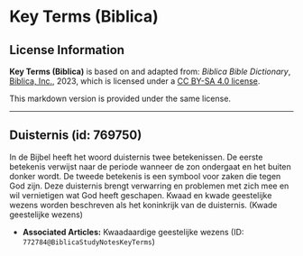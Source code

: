 # Key Terms (Biblica)

## License Information

**Key Terms (Biblica)** is based on and adapted from: _Biblica Bible Dictionary_, [Biblica, Inc.](https://www.biblica.com/), 2023, which is licensed under a [CC BY-SA 4.0 license](https://creativecommons.org/licenses/by-sa/4.0/legalcode.en).

This markdown version is provided under the same license.



--------------------------------

## Duisternis (id: 769750)

In de Bijbel heeft het woord duisternis twee betekenissen. De eerste betekenis verwijst naar de periode wanneer de zon ondergaat en het buiten donker wordt. De tweede betekenis is een symbool voor zaken die tegen God zijn. Deze duisternis brengt verwarring en problemen met zich mee en wil vernietigen wat God heeft geschapen. Kwaad en kwade geestelijke wezens worden beschreven als het koninkrijk van de duisternis. (Kwade geestelijke wezens)

* **Associated Articles:** Kwaadaardige geestelijke wezens (ID: `772784@BiblicaStudyNotesKeyTerms`)

